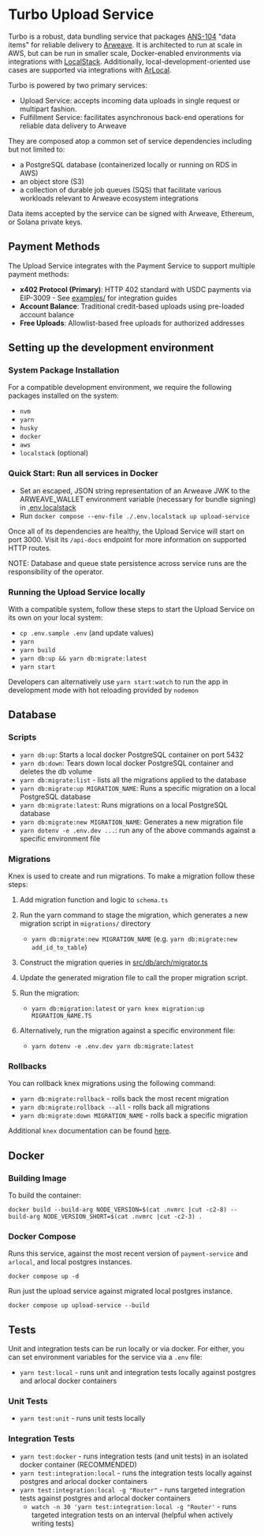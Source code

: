 # Turbo Upload Service

Turbo is a robust, data bundling service that packages [ANS-104](https://github.com/ArweaveTeam/arweave-standards/blob/master/ans/ANS-104.md) "data items" for reliable delivery to [Arweave](https://arweave.org). It is architected to run at scale in AWS, but can be run in smaller scale, Docker-enabled environments via integrations with [LocalStack](https://github.com/localstack/localstack). Additionally, local-development-oriented use cases are supported via integrations with [ArLocal](https://github.com/textury/arlocal).

Turbo is powered by two primary services:

- Upload Service: accepts incoming data uploads in single request or multipart fashion.
- Fulfillment Service: facilitates asynchronous back-end operations for reliable data delivery to Arweave

They are composed atop a common set of service dependencies including but not limited to:

- a PostgreSQL database (containerized locally or running on RDS in AWS)
- an object store (S3)
- a collection of durable job queues (SQS) that facilitate various workloads relevant to Arweave ecosystem integrations

Data items accepted by the service can be signed with Arweave, Ethereum, or Solana private keys.

## Payment Methods

The Upload Service integrates with the Payment Service to support multiple payment methods:

- **x402 Protocol (Primary)**: HTTP 402 standard with USDC payments via EIP-3009 - See [examples/](../../examples/) for integration guides
- **Account Balance**: Traditional credit-based uploads using pre-loaded account balance
- **Free Uploads**: Allowlist-based free uploads for authorized addresses

## Setting up the development environment

### System Package Installation

For a compatible development environment, we require the following packages installed on the system:

- `nvm`
- `yarn`
- `husky`
- `docker`
- `aws`
- `localstack` (optional)

### Quick Start: Run all services in Docker

- Set an escaped, JSON string representation of an Arweave JWK to the ARWEAVE_WALLET environment variable (necessary for bundle signing) in [.env.localstack](.env.localstack)
- Run `docker compose --env-file ./.env.localstack up upload-service`

Once all of its dependencies are healthy, the Upload Service will start on port 3000. Visit its `/api-docs` endpoint for more information on supported HTTP routes.

NOTE: Database and queue state persistence across service runs are the responsibility of the operator.

### Running the Upload Service locally

With a compatible system, follow these steps to start the Upload Service on its own on your local system:

- `cp .env.sample .env` (and update values)
- `yarn`
- `yarn build`
- `yarn db:up && yarn db:migrate:latest`
- `yarn start`

Developers can alternatively use `yarn start:watch` to run the app in development mode with hot reloading provided by `nodemon`

## Database

### Scripts

- `yarn db:up`: Starts a local docker PostgreSQL container on port 5432
- `yarn db:down`: Tears down local docker PostgreSQL container and deletes the db volume
- `yarn db:migrate:list` - lists all the migrations applied to the database
- `yarn db:migrate:up MIGRATION_NAME`: Runs a specific migration on a local PostgreSQL database
- `yarn db:migrate:latest`: Runs migrations on a local PostgreSQL database
- `yarn db:migrate:new MIGRATION_NAME`: Generates a new migration file
- `yarn dotenv -e .env.dev ...`: run any of the above commands against a specific environment file

### Migrations

Knex is used to create and run migrations. To make a migration follow these steps:

1. Add migration function and logic to `schema.ts`
2. Run the yarn command to stage the migration, which generates a new migration script in `migrations/` directory

   - `yarn db:migrate:new MIGRATION_NAME` (e.g. `yarn db:migrate:new add_id_to_table`)

3. Construct the migration queries in [src/db/arch/migrator.ts](src/db/arch/migrator.ts)

4. Update the generated migration file to call the proper migration script.

5. Run the migration:

   - `yarn db:migration:latest` or `yarn knex migration:up MIGRATION_NAME.TS`

6. Alternatively, run the migration against a specific environment file:

   - `yarn dotenv -e .env.dev yarn db:migrate:latest`

### Rollbacks

You can rollback knex migrations using the following command:

- `yarn db:migrate:rollback` - rolls back the most recent migration
- `yarn db:migrate:rollback --all` - rolls back all migrations
- `yarn db:migrate:down MIGRATION_NAME` - rolls back a specific migration

Additional `knex` documentation can be found [here](https://knexjs.org/guide/migrations.html).

## Docker

### Building Image

To build the container:

```shell
docker build --build-arg NODE_VERSION=$(cat .nvmrc |cut -c2-8) --build-arg NODE_VERSION_SHORT=$(cat .nvmrc |cut -c2-3) .
```

### Docker Compose

Runs this service, against the most recent version of `payment-service` and `arlocal`, and local postgres instances.

```shell
docker compose up -d
```

Run just the upload service against migrated local postgres instance.

```shell
docker compose up upload-service --build
```

## Tests

Unit and integration tests can be run locally or via docker. For either, you can set environment variables for the service via a `.env` file:

- `yarn test:local` - runs unit and integration tests locally against postgres and arlocal docker containers

### Unit Tests

- `yarn test:unit` - runs unit tests locally

### Integration Tests

- `yarn test:docker` - runs integration tests (and unit tests) in an isolated docker container (RECOMMENDED)
- `yarn test:integration:local` - runs the integration tests locally against postgres and arlocal docker containers
- `yarn test:integration:local -g "Router"` - runs targeted integration tests against postgres and arlocal docker containers
  - `watch -n 30 'yarn test:integration:local -g "Router'` - runs targeted integration tests on an interval (helpful when actively writing tests)
